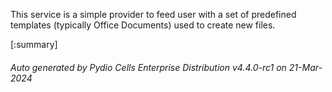 






This service is a simple provider to feed user with a set of predefined templates (typically Office Documents) used to create new files.

[:summary]

###### Auto generated by Pydio Cells Enterprise Distribution v4.4.0-rc1 on 21-Mar-2024
